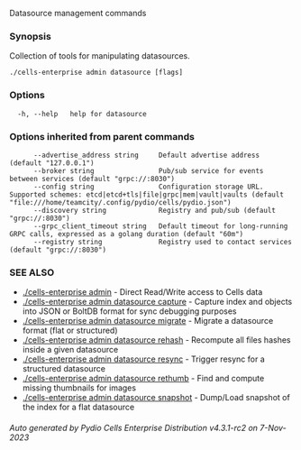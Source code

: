 Datasource management commands

### Synopsis

Collection of tools for manipulating datasources.

```
./cells-enterprise admin datasource [flags]
```

### Options

```
  -h, --help   help for datasource
```

### Options inherited from parent commands

```
      --advertise_address string     Default advertise address (default "127.0.0.1")
      --broker string                Pub/sub service for events between services (default "grpc://:8030")
      --config string                Configuration storage URL. Supported schemes: etcd|etcd+tls|file|grpc|mem|vault|vaults (default "file:///home/teamcity/.config/pydio/cells/pydio.json")
      --discovery string             Registry and pub/sub (default "grpc://:8030")
      --grpc_client_timeout string   Default timeout for long-running GRPC calls, expressed as a golang duration (default "60m")
      --registry string              Registry used to contact services (default "grpc://:8030")
```

### SEE ALSO

* [./cells-enterprise admin](./cells-enterprise-admin)	 - Direct Read/Write access to Cells data
* [./cells-enterprise admin datasource capture](./cells-enterprise-admin-datasource-capture)	 - Capture index and objects into JSON or BoltDB format for sync debugging purposes
* [./cells-enterprise admin datasource migrate](./cells-enterprise-admin-datasource-migrate)	 - Migrate a datasource format (flat or structured)
* [./cells-enterprise admin datasource rehash](./cells-enterprise-admin-datasource-rehash)	 - Recompute all files hashes inside a given datasource
* [./cells-enterprise admin datasource resync](./cells-enterprise-admin-datasource-resync)	 - Trigger resync for a structured datasource
* [./cells-enterprise admin datasource rethumb](./cells-enterprise-admin-datasource-rethumb)	 - Find and compute missing thumbnails for images
* [./cells-enterprise admin datasource snapshot](./cells-enterprise-admin-datasource-snapshot)	 - Dump/Load snapshot of the index for a flat datasource

###### Auto generated by Pydio Cells Enterprise Distribution v4.3.1-rc2 on 7-Nov-2023
